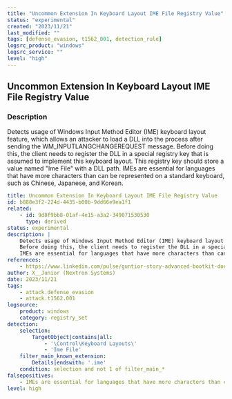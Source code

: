 ```yaml
---
title: "Uncommon Extension In Keyboard Layout IME File Registry Value"
status: "experimental"
created: "2023/11/21"
last_modified: ""
tags: [defense_evasion, t1562_001, detection_rule]
logsrc_product: "windows"
logsrc_service: ""
level: "high"
---
```


## Uncommon Extension In Keyboard Layout IME File Registry Value

### Description

Detects usage of Windows Input Method Editor (IME) keyboard layout feature, which allows an attacker to load a DLL into the process after sending the WM_INPUTLANGCHANGEREQUEST message.
Before doing this, the client needs to register the DLL in a special registry key that is assumed to implement this keyboard layout. This registry key should store a value named "Ime File" with a DLL path.
IMEs are essential for languages that have more characters than can be represented on a standard keyboard, such as Chinese, Japanese, and Korean.


```yml
title: Uncommon Extension In Keyboard Layout IME File Registry Value
id: b888e3f2-224d-4435-b00b-9dd66e9ea1f1
related:
    - id: 9d8f9bb8-01af-4e15-a3a2-349071530530
      type: derived
status: experimental
description: |
    Detects usage of Windows Input Method Editor (IME) keyboard layout feature, which allows an attacker to load a DLL into the process after sending the WM_INPUTLANGCHANGEREQUEST message.
    Before doing this, the client needs to register the DLL in a special registry key that is assumed to implement this keyboard layout. This registry key should store a value named "Ime File" with a DLL path.
    IMEs are essential for languages that have more characters than can be represented on a standard keyboard, such as Chinese, Japanese, and Korean.
references:
    - https://www.linkedin.com/pulse/guntior-story-advanced-bootkit-doesnt-rely-windows-disk-baranov-wue8e/
author: X__Junior (Nextron Systems)
date: 2023/11/21
tags:
    - attack.defense_evasion
    - attack.t1562.001
logsource:
    product: windows
    category: registry_set
detection:
    selection:
        TargetObject|contains|all:
            - '\Control\Keyboard Layouts\'
            - 'Ime File'
    filter_main_known_extension:
        Details|endswith: '.ime'
    condition: selection and not 1 of filter_main_*
falsepositives:
    - IMEs are essential for languages that have more characters than can be represented on a standard keyboard, such as Chinese, Japanese, and Korean.
level: high

```
